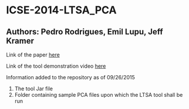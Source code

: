 # ICSE-2014-LTSA_PCA

## Authors: Pedro Rodrigues, Emil Lupu, Jeff Kramer

Link of the paper [here](http://www.doc.ic.ac.uk/~pr1810/publications/LTSA-PCA-ICSE2014-Demo.pdf)

Link of the tool demonstration video [here](https://www.youtube.com/watch?v=moIkx8JHE7o)

Information added to the repository as of 09/26/2015

1. The tool Jar file
2. Folder containing sample PCA files upon which the LTSA tool shall be run
